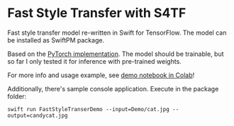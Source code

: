 # Fast Style Transfer with S4TF

Fast style transfer model re-written in Swift for TensorFlow. The model can be installed as SwiftPM package.

Based on the [PyTorch implementation](https://github.com/pytorch/examples/tree/master/fast_neural_style).
The model should be trainable, but so far I only tested it for inference with pre-trained weights. 

For more info and usage example, see [demo notebook in Colab](https://github.com/vvmnnnkv/s4tf-fast-style-transfer/blob/master/Demo/Fast_Style_Transfer_with_S4TF.ipynb)!

Additionally, there's sample console application. Execute in the package folder:
```
swift run FastStyleTranserDemo --input=Demo/cat.jpg --output=candycat.jpg
```
